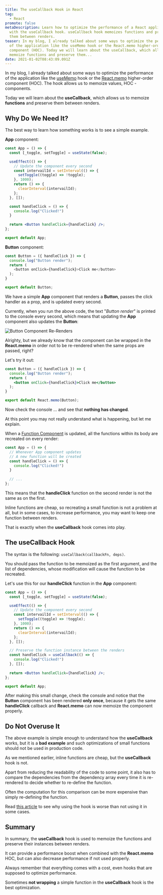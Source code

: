 ```yaml
---
title: The useCallback Hook in React
tag:
  - React
promote: false
metaDescription: Learn how to optimize the performance of a React application
  with the useCallback hook. useCallback hook memoizes functions and preserves
  them between renders.
teaser: In my blog, I already talked about some ways to optimize the performance
  of the application like the useMemo hook or the React.memo higher-order
  component (HOC). Today we will learn about the useCallback, which allows us to
  memoize functions and preserve them...
date: 2021-01-02T08:43:09.091Z
---
```

In my blog, I already talked about some ways to optimize the performance of the application like the [useMemo](/usememo-in-react/) hook or the [React.memo](/boost-performance-with-react-memo/) higher-order component (HOC). The hook allows us to memoize values, HOC - components.

Today we will learn about the **useCallback**, which allows us to memoize **functions** and preserve them between renders.

## Why Do We Need It?

The best way to learn how something works is to see a simple example.

**App** component:

```jsx
const App = () => {
  const [_toggle, setToggle] = useState(false);

  useEffect(() => {
    // Update the component every second
    const intervailId = setInterval(() => {
      setToggle((toggle) => !toggle);
    }, 1000);
    return () => {
      clearInterval(intervailId);
    };
  }, []);

  const handleClick = () => {
    console.log("Clicked!")
  }
  
  return <Button handleClick={handleClick} />;
};

export default App;
```

**Button** component:

```javascript
const Button = ({ handleClick }) => {
  console.log("Button render");
  return (
    <button onClick={handleClick}>Click me</button>
  );
}

export default Button;
```

We have a simple **App** component that renders a **Button**, passes the click handler as a prop, and is updated every second.

Currently, when you run the above code, the text "*Button render*" is printed to the console every second, which means that updating the **App** component also updates the **Button**:

![Button Component Re-Renders](/img/ezgif.com-gif-maker-9-.gif "Button Component Re-Renders")

Alrighty, but we already know that the component can be wrapped in the **React.memo** in order not to be re-rendered when the same props are passed, right? 

Let's try it out:

```jsx
const Button = ({ handleClick }) => {
  console.log("Button render");
  return (
    <button onClick={handleClick}>Click me</button>
  );
}

export default React.memo(Button);
```

Now check the console ... and see that **nothing has changed**.

At this point you may not really understand what is happening, but let me explain.

When a [Function Component](https://reactjs.org/docs/components-and-props.html) is updated, all the functions within its body are recreated on every render:

```javascript
const App = () => {
  // Whenever App component updates
  // A new function will be created
  const handleClick = () => {
    console.log("Clicked!")
  }
  
  // ...
};
```

This means that the **handleClick** function on the second render is not the same as on the first.

Inline functions are cheap, so recreating a small function is not a problem at all, but in some cases, to increase performance, you may want to keep one function between renders.

That is exactly when the **useCallback** hook comes into play.

## The useCallback Hook

The syntax is the following: `useCallback(callbackFn, deps)`. 

You should pass the function to be memoized as the first argument, and the list of dependencies, whose modification will cause the function to be recreated.

Let's use this for our **handleClick** function in the **App** component:

```jsx
const App = () => {
  const [_toggle, setToggle] = useState(false);

  useEffect(() => {
    // Update the component every second
    const intervailId = setInterval(() => {
      setToggle((toggle) => !toggle);
    }, 1000);
    return () => {
      clearInterval(intervailId);
    };
  }, []);

  // Preserve the function instance between the renders
  const handleClick = useCallback(() => {
    console.log("Clicked!")
  }, []);
  
  return <Button handleClick={handleClick} />;
};

export default App;
```

After making this small change, check the console and notice that the **Button** component has been rendered **only once**, because it gets the same **handleClick** callback and **React.memo** can now memoize the component properly.

## Do Not Overuse It

The above example is simple enough to understand how the **useCallback** works, but it is a **bad example** and such optimizations of small functions should not be used in production code.

As we mentioned earlier, inline functions are cheap, but the **useCallback** hook is not.

Apart from reducing the readability of the code to some point, it also has to compare the dependencies from the dependency array every time it is re-rendered to decide whether to re-define the function. 

Often the computation for this comparison can be more expensive than simply re-defining the function.

Read [this article](https://kentcdodds.com/blog/usememo-and-usecallback) to see why using the hook is worse than not using it in some cases.

## Summary

In summary, the **useCallback** hook is used to memoize the functions and preserve their instances between renders.

It can provide a performance boost when combined with the **React.memo** HOC, but can also decrease performance if not used properly.

Always remember that everything comes with a cost, even hooks that are supposed to optimize performance.

Sometimes **not wrapping** a simple function in the **useCallback** hook is the best optimization.